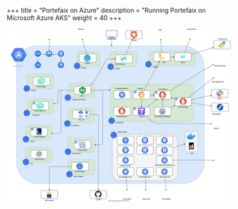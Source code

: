 +++
title = "Portefaix on Azure"
description = "Running Portefaix on Microsoft Azure AKS"
weight = 40
+++

<img src="/docs/images/portefaix-azure.svg"
 alt="Portefaix components"
 class="mt-3 mb-3 rounded">
